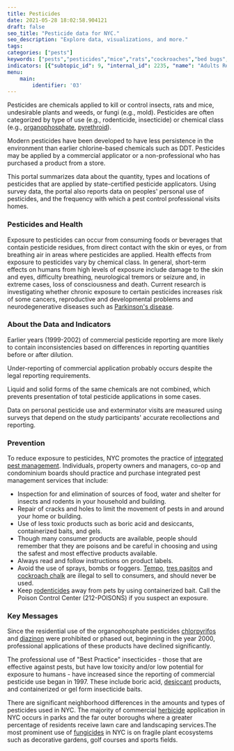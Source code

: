 ```yaml
---
title: Pesticides
date: 2021-05-28 18:02:58.904121
draft: false
seo_title: "Pesticide data for NYC."
seo_description: "Explore data, visualizations, and more."
tags: 
categories: ["pests"]
keywords: ["pests","pesticides","mice","rats","cockroaches","bed bugs","rodents"]
indicators: [{"subtopic_id": 9, "internal_id": 2235, "name": "Adults Reporting Personal Use of Pesticides", "URL": "https://a816-dohbesp.nyc.gov/IndicatorPublic/VisualizationData.aspx?id=2235,719b87,9,Summarize"}, {"subtopic_id": 9, "internal_id": 100, "name": "Commercial Use of \"Best Practice\" Products", "URL": "https://a816-dohbesp.nyc.gov/IndicatorPublic/VisualizationData.aspx?id=100,719b87,9,Summarize"}, {"subtopic_id": 9, "internal_id": 96, "name": "Commercial Use of Fungicides", "URL": "https://a816-dohbesp.nyc.gov/IndicatorPublic/VisualizationData.aspx?id=96,719b87,9,Summarize"}, {"subtopic_id": 9, "internal_id": 94, "name": "Commercial Use of Herbicides", "URL": "https://a816-dohbesp.nyc.gov/IndicatorPublic/VisualizationData.aspx?id=94,719b87,9,Summarize"}, {"subtopic_id": 9, "internal_id": 93, "name": "Commercial Use of Insecticides", "URL": "https://a816-dohbesp.nyc.gov/IndicatorPublic/VisualizationData.aspx?id=93,719b87,9,Summarize"}, {"subtopic_id": 9, "internal_id": 97, "name": "Commercial Use of Insecticides (Organophosphate)", "URL": "https://a816-dohbesp.nyc.gov/IndicatorPublic/VisualizationData.aspx?id=97,719b87,9,Summarize"}, {"subtopic_id": 9, "internal_id": 98, "name": "Commercial Use of Insecticides (Pyrethroid/Pyrethrin)", "URL": "https://a816-dohbesp.nyc.gov/IndicatorPublic/VisualizationData.aspx?id=98,719b87,9,Summarize"}, {"subtopic_id": 9, "internal_id": 102, "name": "Commercial Use of Rodenticides", "URL": "https://a816-dohbesp.nyc.gov/IndicatorPublic/VisualizationData.aspx?id=102,719b87,9,Summarize"}, {"subtopic_id": 9, "internal_id": 99, "name": "Insecticides (Carbamate)", "URL": "https://a816-dohbesp.nyc.gov/IndicatorPublic/VisualizationData.aspx?id=99,719b87,9,Summarize"}, {"subtopic_id": 9, "internal_id": 2366, "name": "NYC Agency Use of \"Best Practice\" Products", "URL": "https://a816-dohbesp.nyc.gov/IndicatorPublic/VisualizationData.aspx?id=2366,719b87,9,Summarize"}, {"subtopic_id": 9, "internal_id": 2364, "name": "NYC Agency Use of Fungicides", "URL": "https://a816-dohbesp.nyc.gov/IndicatorPublic/VisualizationData.aspx?id=2364,719b87,9,Summarize"}, {"subtopic_id": 9, "internal_id": 2367, "name": "NYC Agency Use of Glyphosate", "URL": "https://a816-dohbesp.nyc.gov/IndicatorPublic/VisualizationData.aspx?id=2367,719b87,9,Summarize"}, {"subtopic_id": 9, "internal_id": 2368, "name": "NYC Agency Use of Herbicides", "URL": "https://a816-dohbesp.nyc.gov/IndicatorPublic/VisualizationData.aspx?id=2368,719b87,9,Summarize"}, {"subtopic_id": 9, "internal_id": 2369, "name": "NYC Agency Use of Insecticides", "URL": "https://a816-dohbesp.nyc.gov/IndicatorPublic/VisualizationData.aspx?id=2369,719b87,9,Summarize"}, {"subtopic_id": 9, "internal_id": 2374, "name": "NYC Agency Use of Mosquito Control", "URL": "https://a816-dohbesp.nyc.gov/IndicatorPublic/VisualizationData.aspx?id=2374,719b87,9,Summarize"}, {"subtopic_id": 9, "internal_id": 2370, "name": "NYC Agency Use of Rodenticides", "URL": "https://a816-dohbesp.nyc.gov/IndicatorPublic/VisualizationData.aspx?id=2370,719b87,9,Summarize"}, {"subtopic_id": 9, "internal_id": 91, "name": "Regular Exterminator Service", "URL": "https://a816-dohbesp.nyc.gov/IndicatorPublic/VisualizationData.aspx?id=91,719b87,9,Summarize"}]
menu:
    main:
        identifier: '03'
---
```


Pesticides are chemicals applied to kill or control insects, rats and mice, undesirable plants and weeds, or fungi (e.g., mold). Pesticides are often categorized by type of use (e.g., rodenticide, insecticide) or chemical class (e.g., [organophosphate](http://a816-dohbesp.nyc.gov/IndicatorPublic/Glossary.aspx#Organophosphate), [pyrethroid](http://a816-dohbesp.nyc.gov/IndicatorPublic/Glossary.aspx#Pyrethroids)).

Modern pesticides have been developed to have less persistence in the environment than earlier chlorine-based chemicals such as DDT. Pesticides may be applied by a commercial applicator or a non-professional who has purchased a product from a store.

This portal summarizes data about the quantity, types and locations of pesticides that are applied by state-certified pesticide applicators. Using survey data, the portal also reports data on peoples' personal use of pesticides, and the frequency with which a pest control professional visits homes.

### Pesticides and Health

Exposure to pesticides can occur from consuming foods or beverages that contain pesticide residues, from direct contact with the skin or eyes, or from breathing air in areas where pesticides are applied. Health effects from exposure to pesticides vary by chemical class. In general, short-term effects on humans from high levels of exposure include damage to the skin and eyes, difficulty breathing, neurological tremors or seizure and, in extreme cases, loss of consciousness and death. Current research is investigating whether chronic exposure to certain pesticides increases risk of some cancers, reproductive and developmental problems and neurodegenerative diseases such as [Parkinson's disease](http://a816-dohbesp.nyc.gov/IndicatorPublic/Glossary.aspx#Parkinsons_disease).

### About the Data and Indicators

Earlier years (1999-2002) of commercial pesticide reporting are more likely to contain inconsistencies based on differences in reporting quantities before or after dilution.  
  
 Under-reporting of commercial application probably occurs despite the legal reporting requirements.  
  
Liquid and solid forms of the same chemicals are not combined, which prevents presentation of total pesticide applications in some cases.  
  
Data on personal pesticide use and exterminator visits are measured using surveys that depend on the study participants' accurate recollections and reporting.

### Prevention

To reduce exposure to pesticides, NYC promotes the practice of [integrated pest management](http://a816-dohbesp.nyc.gov/IndicatorPublic/Glossary.aspx#Integrated_Pest_Management). Individuals, property owners and managers, co-op and condominium boards should practice and purchase integrated pest management services that include:

* Inspection for and elimination of sources of food, water and shelter for insects and rodents in your household and building.
* Repair of cracks and holes to limit the movement of pests in and around your home or building.
* Use of less toxic products such as boric acid and desiccants, containerized baits, and gels.
* Though many consumer products are available, people should remember that they are poisons and be careful in choosing and using the safest and most effective products available.
* Always read and follow instructions on product labels.
* Avoid the use of sprays, bombs or foggers. [Tempo](http://a816-dohbesp.nyc.gov/IndicatorPublic/Glossary.aspx#Tempo), [tres pasitos](http://a816-dohbesp.nyc.gov/IndicatorPublic/Glossary.aspx#Tres_pasitos) and [cockroach chalk](http://a816-dohbesp.nyc.gov/IndicatorPublic/Glossary.aspx#Cockroach_chalk) are illegal to sell to consumers, and should never be used.
* Keep [rodenticides](http://a816-dohbesp.nyc.gov/IndicatorPublic/Glossary.aspx#Rodenticide) away from pets by using containerized bait. Call the Poison Control Center (212-POISONS) if you suspect an exposure.

### Key Messages

Since the residential use of the organophosphate pesticides [chlorpyrifos](http://a816-dohbesp.nyc.gov/IndicatorPublic/Glossary.aspx#Chlorpyrifos) and [diazinon](http://a816-dohbesp.nyc.gov/IndicatorPublic/Glossary.aspx#Diazinon) were prohibited or phased out, beginning in the year 2000, professional applications of these products have declined significantly.  
  
The professional use of "Best Practice" insecticides - those that are effective against pests, but have low toxicity and/or low potential for exposure to humans - have increased since the reporting of commercial pesticide use began in 1997. These include boric acid, [desiccant](http://a816-dohbesp.nyc.gov/IndicatorPublic/Glossary.aspx#Desiccant) products, and containerized or gel form insecticide baits.   
  
There are significant neighborhood differences in the amounts and types of pesticides used in NYC. The majority of commercial [herbicide](http://a816-dohbesp.nyc.gov/IndicatorPublic/Glossary.aspx#Herbicide) application in NYC occurs in parks and the far outer boroughs where a greater percentage of residents receive lawn care and landscaping services.The most prominent use of [fungicides](http://a816-dohbesp.nyc.gov/IndicatorPublic/Glossary.aspx#Fungicide) in NYC is on fragile plant ecosystems such as decorative gardens, golf courses and sports fields.
